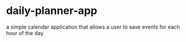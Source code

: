 # daily-planner-app
a simple calendar application that allows a user to save events for each hour of the day
